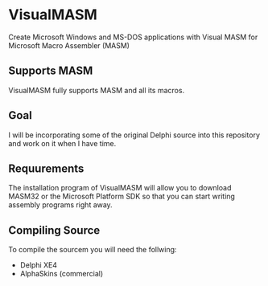VisualMASM
==========
Create Microsoft Windows and MS-DOS applications with Visual MASM for Microsoft Macro Assembler (MASM)

Supports MASM
-------------
VisualMASM fully supports MASM and all its macros.

Goal
----
I will be incorporating some of the original Delphi source into this repository and work on it when I have time.

Requurements
------------
The installation program of VisualMASM will allow you to download MASM32 or the Microsoft Platform SDK so that you can start writing assembly programs right away.

Compiling Source
----------------
To compile the sourcem you will need the follwing:
- Delphi XE4
- AlphaSkins (commercial)

